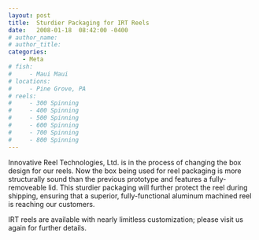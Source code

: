 ```yaml
---
layout: post
title:  Sturdier Packaging for IRT Reels
date:   2008-01-18  08:42:00 -0400
# author_name: 
# author_title: 
categories: 
    - Meta
# fish: 
#     - Maui Maui
# locations:
#     - Pine Grove, PA
# reels:
#     - 300 Spinning
#     - 400 Spinning
#     - 500 Spinning
#     - 600 Spinning
#     - 700 Spinning
#     - 800 Spinning
---
```


Innovative Reel Technologies, Ltd. is in the process of changing the box design for our reels. Now the box being used for reel packaging is more structurally sound than the previous prototype and features a fully-removeable lid. This sturdier packaging will further protect the reel during shipping, ensuring that a superior, fully-functional aluminum machined reel is reaching our customers.

IRT reels are available with nearly limitless customization; please visit us again for further details.